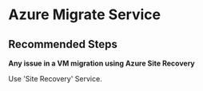 <properties
	pageTitle="Azure Migrate service"
	description="Migration Using Azure Site Recovery/General"
	service="microsoft.migrate"
	resource="projects"
	authors="shijojoy"
	ms.author="shijoy"
	displayOrder=""
	selfHelpType="generic"
	supportTopicIds="32632327"
	resourceTags=""
	productPesIds="16348"
	cloudEnvironments="public"
	articleId=""
/>

# Azure Migrate Service 

## **Recommended Steps**

**Any issue in a VM migration using Azure Site Recovery**

Use 'Site Recovery' Service.
